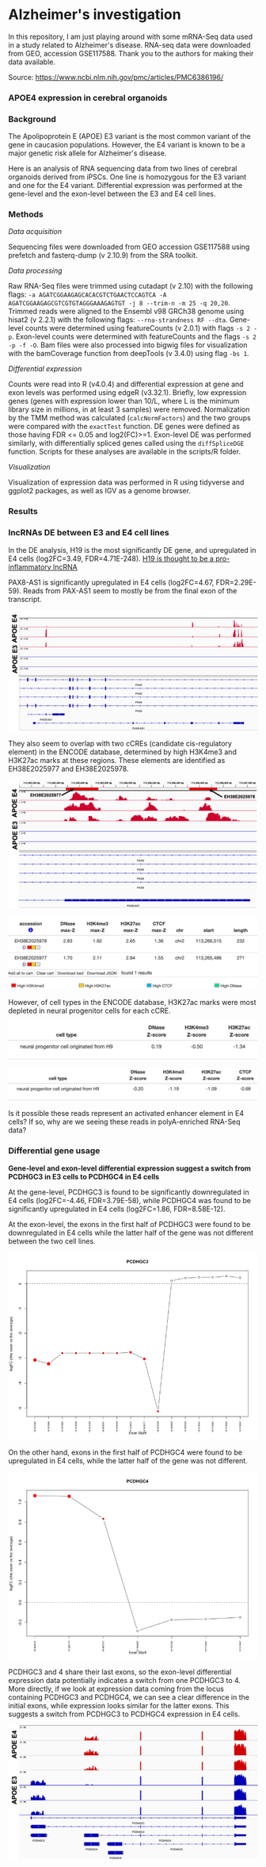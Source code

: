 # Alzheimer's investigation

In this repository, I am just playing around with some mRNA-Seq data used in a study related to Alzheimer's disease. RNA-seq data were downloaded from GEO, accession GSE117588. Thank you to the authors for making their data available.

Source: https://www.ncbi.nlm.nih.gov/pmc/articles/PMC6386196/

### APOE4 expression in cerebral organoids

### Background

The Apolipoprotein E (APOE) E3 variant is the most common variant of the gene in caucasion populations. However, the E4 variant is known to be a major genetic risk allele for Alzheimer's disease.

Here is an analysis of RNA sequencing data from two lines of cerebral organoids derived from iPSCs. One line is homozygous for the E3 variant and one for the E4 variant. Differential expression was performed at the gene-level and the exon-level between the E3 and E4 cell lines.

### Methods

*Data acquisition*

Sequencing files were downloaded from GEO accession GSE117588 using prefetch and fasterq-dump (v 2.10.9) from the SRA toolkit.

*Data processing*

Raw RNA-Seq files were trimmed using cutadapt (v 2.10) with the following flags: `-a AGATCGGAAGAGCACACGTCTGAACTCCAGTCA -A AGATCGGAAGAGCGTCGTGTAGGGAAAGAGTGT -j 8 --trim-n -m 25 -q 20,20`. Trimmed reads were aligned to the Ensembl v98 GRCh38 genome using hisat2 (v 2.2.1) with the following flags: `--rna-strandness RF --dta`. Gene-level counts were determined using featureCounts (v 2.0.1) with flags `-s 2 -p`. Exon-level counts were determined with featureCounts and the flags `-s 2 -p -f -O`. Bam files were also processed into bigwig files for visualization with the bamCoverage function from deepTools (v 3.4.0) using flag `-bs 1`.

*Differential expression*

Counts were read into R (v4.0.4) and differential expression at gene and exon levels was performed using edgeR (v3.32.1). Briefly, low expression genes (genes with expression lower than 10/L, where L is the minimum library size in millions, in at least 3 samples) were removed. Normalization by the TMM method was calculated (`calcNormFactors`) and the two groups were compared with the `exactTest` function. DE genes were defined as those having FDR <= 0.05 and log2(FC)>=1. Exon-level DE was performed similarly, with differentially spliced genes called using the `diffSpliceDGE` function. Scripts for these analyses are available in the scripts/R folder.

*Visualization*

Visualization of expression data was performed in R using tidyverse and ggplot2 packages, as well as IGV as a genome browser.

### Results

### lncRNAs DE between E3 and E4 cell lines

In the DE analysis, H19 is the most significantly DE gene, and upregulated in E4 cells (log2FC=3.49, FDR=4.71E-248). [H19 is thought to be a pro-inflammatory lncRNA](https://www.frontiersin.org/articles/10.3389/fimmu.2020.579687/full)

PAX8-AS1 is significantly upregulated in E4 cells (log2FC=4.67, FDR=2.29E-59). Reads from PAX-AS1 seem to mostly be from the final exon of the transcript. 

![PAX8-AS1](https://github.com/louislamont/ALZ-APOE/blob/main/plots/lncRNAs/PAX8-AS1-all-2.png) 

They also seem to overlap with two cCREs (candidate cis-regulatory element) in the ENCODE database, determined by high H3K4me3 and H3K27ac marks at these regions. These elements are identified as EH38E2025977 and EH38E2025978. 

![PAX8-AS1 cCREs](https://github.com/louislamont/ALZ-APOE/blob/main/plots/lncRNAs/PAX8-AS1-last-exon-2.png)

![Both cCREs](https://github.com/louislamont/ALZ-APOE/blob/main/plots/lncRNAs/both-ENCODE.png)

However, of cell types in the ENCODE database, H3K27ac marks were most depleted in neural progenitor cells for each cCRE. 

![EH38E2025977 H3K27ac](https://github.com/louislamont/ALZ-APOE/blob/main/plots/lncRNAs/EH38E2025977-H3K27ac.png)

![EH38E2025978 H3K27ac](https://github.com/louislamont/ALZ-APOE/blob/main/plots/lncRNAs/EH38E2025978-H3K27ac.png)

Is it possible these reads represent an activated enhancer element in E4 cells? If so, why are we seeing these reads in polyA-enriched RNA-Seq data?

### Differential gene usage

**Gene-level and exon-level differential expression suggest a switch from PCDHGC3 in E3 cells to PCDHGC4 in E4 cells**

At the gene-level, PCDHGC3 is found to be significantly downregulated in E4 cells (log2FC=-4.46, FDR=3.79E-58), while PCDHGC4 was found to be significantly upregulated in E4 cells (log2FC=1.86, FDR=8.58E-12).

At the exon-level, the exons in the first half of PCDHGC3 were found to be downregulated in E4 cells while the latter half of the gene was not different between the two cell lines. 

![PCDHGC3 exon differential expression](https://github.com/louislamont/ALZ-APOE/blob/main/plots/splicing/PCDHGC3-exonusage.png)

On the other hand, exons in the first half of PCDHGC4 were found to be upregulated in E4 cells, while the latter half of the gene was not different.

![PCDHGC4 exon differential expression](https://github.com/louislamont/ALZ-APOE/blob/main/plots/splicing/PCDHGC4-exonusage.png)

PCDHGC3 and 4 share their last exons, so the exon-level differential expression data potentially indicates a switch from one PCDHGC3 to 4. More directly, if we look at expression data coming from the locus containing PCDHGC3 and PCDHGC4, we can see a clear difference in the initial exons, while expression looks similar for the latter exons. This suggests a switch from PCDHGC3 to PCDHGC4 expression in E4 cells.

![PCDHGC switch](https://github.com/louislamont/ALZ-APOE/blob/main/plots/splicing/PCDHGC3-IGV.png)


